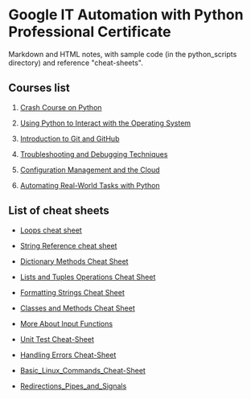 # Google IT Automation with Python Professional Certificate

Markdown and HTML notes, with sample code (in the python_scripts directory) and reference "cheat-sheets".

## Courses list

1. [Crash Course on Python]()

2. [Using Python to Interact with the Operating System]()

3. [Introduction to Git and GitHub]()

4. [Troubleshooting and Debugging Techniques]()

5. [Configuration Management and the Cloud]()

6. [Automating Real-World Tasks with Python]()

## List of cheat sheets

- [Loops cheat sheet](http://Loops%20cheat%20sheet.html)

- [String Reference cheat sheet](http://String%20Reference%20Cheat%20Sheet.html)

- [Dictionary Methods Cheat Sheet](http://Dictionary%20Methods%20Cheat%20Sheet.html)

- [Lists and Tuples Operations Cheat Sheet](http://Lists%20and%20Tuples%20Operations%20Cheat%20Sheet.html)

- [Formatting Strings Cheat Sheet](http://Formatting%20Strings%20Cheat%20Sheet.html)

- [Classes and Methods Cheat Sheet](http://Classes%20and%20Methods%20Cheat%20Sheet.html)

- [More About Input Functions](http://More%20About%20Input%20Functions.html)

- [Unit Test Cheat-Sheet](http://Unit%20Test%20Cheat-Sheet.html)

- [Handling Errors Cheat-Sheet](http://Handling%20Errors%20Cheat-Sheet.html)

- [Basic_Linux_Commands_Cheat-Sheet](http://Basic_Linux_Commands_Cheat-Sheet.html)

- [Redirections_Pipes_and_Signals](http://Redirections_Pipes_and_Signals.html)
